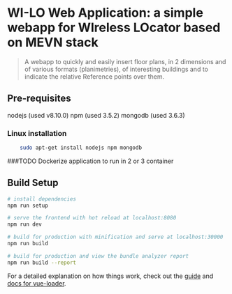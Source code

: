 # WI-LO Web Application: a simple webapp for WIreless LOcator based on MEVN stack

> A webapp to quickly and easily insert floor plans, in 2 dimensions and of various formats (planimetries), of interesting buildings and to indicate the relative Reference points over them.

## Pre-requisites
nodejs (used v8.10.0)
npm (used 3.5.2)
mongodb (used 3.6.3)

### Linux installation
```` bash
    sudo apt-get install nodejs npm mongodb
````
###TODO
Dockerize application to run in 2 or 3 container

## Build Setup

```` bash
# install dependencies
npm run setup

# serve the frontend with hot reload at localhost:8080
npm run dev

# build for production with minification and serve at localhost:30000
npm run build

# build for production and view the bundle analyzer report
npm run build --report
````
For a detailed explanation on how things work, check out the [guide](http://vuejs-templates.github.io/webpack/) and [docs for vue-loader](http://vuejs.github.io/vue-loader).
